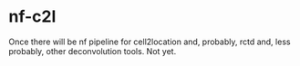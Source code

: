 # nf-c2l
Once there will be nf pipeline for cell2location and, probably, rctd and, less probably, other deconvolution tools. Not yet.

